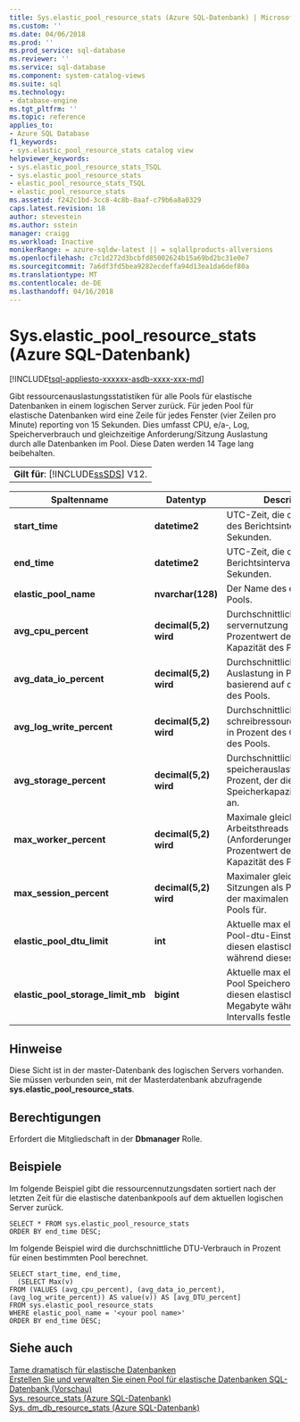 ```yaml
---
title: Sys.elastic_pool_resource_stats (Azure SQL-Datenbank) | Microsoft Docs
ms.custom: ''
ms.date: 04/06/2018
ms.prod: ''
ms.prod_service: sql-database
ms.reviewer: ''
ms.service: sql-database
ms.component: system-catalog-views
ms.suite: sql
ms.technology:
- database-engine
ms.tgt_pltfrm: ''
ms.topic: reference
applies_to:
- Azure SQL Database
f1_keywords:
- sys.elastic_pool_resource_stats catalog view
helpviewer_keywords:
- sys.elastic_pool_resource_stats_TSQL
- sys.elastic_pool_resource_stats
- elastic_pool_resource_stats_TSQL
- elastic_pool_resource_stats
ms.assetid: f242c1bd-3cc8-4c8b-8aaf-c79b6a8a0329
caps.latest.revision: 18
author: stevestein
ms.author: sstein
manager: craigg
ms.workload: Inactive
monikerRange: = azure-sqldw-latest || = sqlallproducts-allversions
ms.openlocfilehash: c7c1d272d3bcbfd85002624b15a69bd2bc31e0e7
ms.sourcegitcommit: 7a6df3fd5bea9282ecdeffa94d13ea1da6def80a
ms.translationtype: MT
ms.contentlocale: de-DE
ms.lasthandoff: 04/16/2018
---
```

# <a name="syselasticpoolresourcestats-azure-sql-database"></a>Sys.elastic_pool_resource_stats (Azure SQL-Datenbank)
[!INCLUDE[tsql-appliesto-xxxxxx-asdb-xxxx-xxx-md](../../includes/tsql-appliesto-xxxxxx-asdb-xxxx-xxx-md.md)]

  Gibt ressourcenauslastungsstatistiken für alle Pools für elastische Datenbanken in einem logischen Server zurück. Für jeden Pool für elastische Datenbanken wird eine Zeile für jedes Fenster (vier Zeilen pro Minute) reporting von 15 Sekunden. Dies umfasst CPU, e/a-, Log, Speicherverbrauch und gleichzeitige Anforderung/Sitzung Auslastung durch alle Datenbanken im Pool. Diese Daten werden 14 Tage lang beibehalten. 
  
||  
|-|  
|**Gilt für**: [!INCLUDE[ssSDS](../../includes/sssds-md.md)] V12.|  
  
|Spaltenname|Datentyp|Description|  
|-----------------|---------------|-----------------|  
|**start_time**|**datetime2**|UTC-Zeit, die den Anfang des Berichtsintervalls von 15 Sekunden.|  
|**end_time**|**datetime2**|UTC-Zeit, die das Ende des Berichtsintervalls von 15 Sekunden.|  
|**elastic_pool_name**|**nvarchar(128)**|Der Name des elastischen Pools.|  
|**avg_cpu_percent**|**decimal(5,2) wird**|Durchschnittliche servernutzung als Prozentwert der maximalen Kapazität des Pools.|  
|**avg_data_io_percent**|**decimal(5,2) wird**|Durchschnittliche e/a-Auslastung in Prozent basierend auf den Grenzwert des Pools.|  
|**avg_log_write_percent**|**decimal(5,2) wird**|Durchschnittliche schreibressourcenauslastung in Prozent des Grenzwerts des Pools.|  
|**avg_storage_percent**|**decimal(5,2) wird**|Durchschnittliche speicherauslastung in Prozent, der die Speicherkapazität des Pools an.|  
|**max_worker_percent**|**decimal(5,2) wird**|Maximale gleichzeitige Arbeitsthreads (Anforderungen) als Prozentwert der maximalen Kapazität des Pools für.|  
|**max_session_percent**|**decimal(5,2) wird**|Maximaler gleichzeitiger Sitzungen als Prozentwert der maximalen Kapazität des Pools für.|  
|**elastic_pool_dtu_limit**|**int**|Aktuelle max elastischen Pool-dtu-Einstellung für diesen elastischen Pool während dieses Intervalls.|  
|**elastic_pool_storage_limit_mb**|**bigint**|Aktuelle max elastischen Pool Speicherobergrenze für diesen elastischen Pool in Megabyte während dieses Intervalls festlegen.|  
  
## <a name="remarks"></a>Hinweise  
 Diese Sicht ist in der master-Datenbank des logischen Servers vorhanden. Sie müssen verbunden sein, mit der Masterdatenbank abzufragende **sys.elastic_pool_resource_stats**.  
  
## <a name="permissions"></a>Berechtigungen  
 Erfordert die Mitgliedschaft in der **Dbmanager** Rolle.  
  
## <a name="examples"></a>Beispiele  
 Im folgende Beispiel gibt die ressourcennutzungsdaten sortiert nach der letzten Zeit für die elastische datenbankpools auf dem aktuellen logischen Server zurück.  
  
```  
SELECT * FROM sys.elastic_pool_resource_stats   
ORDER BY end_time DESC;  
```  
  
 Im folgende Beispiel wird die durchschnittliche DTU-Verbrauch in Prozent für einen bestimmten Pool berechnet.  
  
```  
SELECT start_time, end_time,      
  (SELECT Max(v)      
FROM (VALUES (avg_cpu_percent), (avg_data_io_percent), (avg_log_write_percent)) AS value(v)) AS [avg_DTU_percent]    
FROM sys.elastic_pool_resource_stats   
WHERE elastic_pool_name = '<your pool name>'   
ORDER BY end_time DESC;  
```  
  
## <a name="see-also"></a>Siehe auch  
 [Tame dramatisch für elastische Datenbanken](https://azure.microsoft.com/documentation/articles/sql-database-elastic-pool/)   
 [Erstellen Sie und verwalten Sie einen Pool für elastische Datenbanken SQL-Datenbank (Vorschau)](https://azure.microsoft.com/documentation/articles/sql-database-elastic-pool-portal/)   
 [Sys. resource_stats &#40;Azure SQL-Datenbank&#41;](../../relational-databases/system-catalog-views/sys-resource-stats-azure-sql-database.md)   
 [Sys. dm_db_resource_stats &#40;Azure SQL-Datenbank&#41;](../../relational-databases/system-dynamic-management-views/sys-dm-db-resource-stats-azure-sql-database.md)  
  
  

